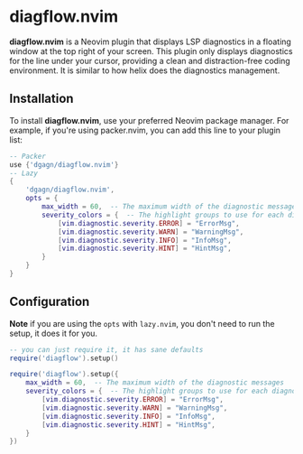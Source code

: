 # diagflow.nvim

**diagflow.nvim** is a Neovim plugin that displays LSP diagnostics in a floating window at the top right of your screen. This plugin only displays diagnostics for the line under your cursor, providing a clean and distraction-free coding environment.
It is similar to how helix does the diagnostics management.

## Installation

To install **diagflow.nvim**, use your preferred Neovim package manager.
For example, if you're using packer.nvim, you can add this line to your plugin list:

```lua
-- Packer
use {'dgagn/diagflow.nvim'}
-- Lazy
{
    'dgagn/diagflow.nvim',
    opts = {
        max_width = 60,  -- The maximum width of the diagnostic messages
        severity_colors = {  -- The highlight groups to use for each diagnostic severity level
            [vim.diagnostic.severity.ERROR] = "ErrorMsg",
            [vim.diagnostic.severity.WARN] = "WarningMsg",
            [vim.diagnostic.severity.INFO] = "InfoMsg",
            [vim.diagnostic.severity.HINT] = "HintMsg",
        }
    }
}
```

## Configuration

**Note** if you are using the `opts` with `lazy.nvim`, you don't need to run the setup, it does it for you.

```lua
-- you can just require it, it has sane defaults
require('diagflow').setup()
```

```lua
require('diagflow').setup({
    max_width = 60,  -- The maximum width of the diagnostic messages
    severity_colors = {  -- The highlight groups to use for each diagnostic severity level
        [vim.diagnostic.severity.ERROR] = "ErrorMsg",
        [vim.diagnostic.severity.WARN] = "WarningMsg",
        [vim.diagnostic.severity.INFO] = "InfoMsg",
        [vim.diagnostic.severity.HINT] = "HintMsg",
    }
})
```

